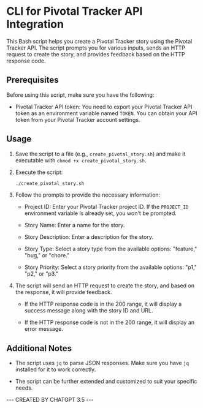 # CLI for Pivotal Tracker API Integration

This Bash script helps you create a Pivotal Tracker story using the Pivotal Tracker API. The script prompts you for various inputs, sends an HTTP request to create the story, and provides feedback based on the HTTP response code.

## Prerequisites

Before using this script, make sure you have the following:

- Pivotal Tracker API token: You need to export your Pivotal Tracker API token as an environment variable named `TOKEN`. You can obtain your API token from your Pivotal Tracker account settings.

## Usage

1. Save the script to a file (e.g., `create_pivotal_story.sh`) and make it executable with `chmod +x create_pivotal_story.sh`.

2. Execute the script:

   ```bash
   ./create_pivotal_story.sh
   ```

3. Follow the prompts to provide the necessary information:

   - Project ID: Enter your Pivotal Tracker project ID. If the `PROJECT_ID` environment variable is already set, you won't be prompted.

   - Story Name: Enter a name for the story.

   - Story Description: Enter a description for the story.

   - Story Type: Select a story type from the available options: "feature," "bug," or "chore."

   - Story Priority: Select a story priority from the available options: "p1," "p2," or "p3."

4. The script will send an HTTP request to create the story, and based on the response, it will provide feedback.

   - If the HTTP response code is in the 200 range, it will display a success message along with the story ID and URL.

   - If the HTTP response code is not in the 200 range, it will display an error message.

## Additional Notes

- The script uses `jq` to parse JSON responses. Make sure you have `jq` installed for it to work correctly.

- The script can be further extended and customized to suit your specific needs.

--- CREATED BY CHATGPT 3.5 ---
